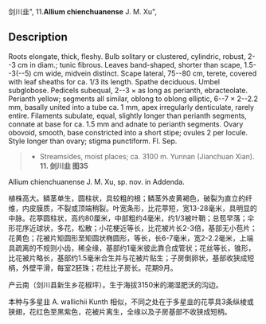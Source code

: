 剑川韭",
11.**Allium chienchuanense** J. M. Xu",

## Description
Roots elongate, thick, fleshy. Bulb solitary or clustered, cylindric, robust, 2--3 cm in diam.; tunic fibrous. Leaves band-shaped, shorter than scape, 1.5--3(--5) cm wide, midvein distinct. Scape lateral, 75--80 cm, terete, covered with leaf sheaths for ca. 1/3 its length. Spathe deciduous. Umbel subglobose. Pedicels subequal, 2--3 × as long as perianth, ebracteolate. Perianth yellow; segments all similar, oblong to oblong elliptic, 6--7 × 2--2.2 mm, basally united into a tube ca. 1 mm, apex irregularly denticulate, rarely entire. Filaments subulate, equal, slightly longer than perianth segments, connate at base for ca. 1.5 mm and adnate to perianth segments. Ovary obovoid, smooth, base constricted into a short stipe; ovules 2 per locule. Style longer than ovary; stigma punctiform. Fl. Sep.

> * Streamsides, moist places; ca. 3100 m. Yunnan (Jianchuan Xian).
**11. 剑川韭 图35**

Allium chienchuanense J. M. Xu, sp. nov. in Addenda.

植株高大。鳞茎单生，圆柱状，具较粗的根；鳞茎外皮黄褐色，破裂为直立的纤维，内皮膜质，不裂或顶端稍裂。叶宽条形，比花葶短，宽13-28毫米，具明显的中脉。花葶圆柱状，高约80厘米，中部粗约4毫米，约1/3被叶鞘；总苞早落；伞形花序近球状，多花，松散；小花梗近等长，比花被片长2-3倍，基部无小苞片；花黄色；花被片矩圆形至矩圆状椭圆形，等长，长6-7毫米，宽2-2.2毫米，上端具疏离的不规则小齿，稀全缘，基部约1毫米彼此靠合成管状；花丝等长，锥形，比花被片略长，基部约1.5毫米合生并与花被片贴生；子房倒卵状，基部收狭成短柄，外壁平滑，每室2胚珠；花柱比子房长。花期9月。

产云南（剑川县新生乡花椒坪）。生于海拔3150米的潮湿肥沃的沟边。

本种与多星韭 A. wallichii Kunth 相似，不同之处在于多星韭的花葶具3条纵棱或狭翅，花红色至黑紫色，花被片离生，全缘以及子房基部不收狭成短柄。
